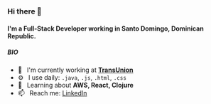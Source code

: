 ### Hi there 👋

#### I'm a Full-Stack Developer working in Santo Domingo, Dominican Republic.

##### BIO

- 🏢 &ensp;I'm currently working at [**TransUnion**]()
- ⚙️ &ensp;I use daily: `.java`, `.js`, `.html`, `.css`
- 🌱 &ensp;Learning about **AWS, React, Clojure**
- 📫 &ensp;Reach me: [LinkedIn](https://www.linkedin.com/in/fjevictoriano/)
